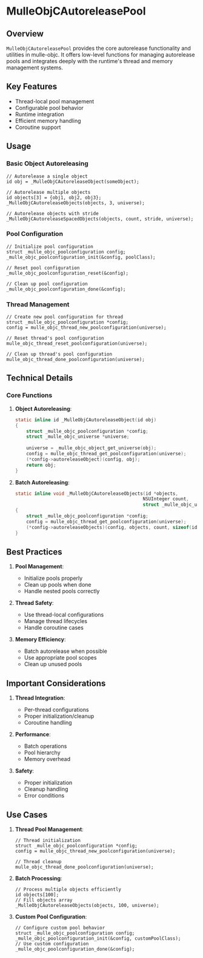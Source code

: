 # MulleObjCAutoreleasePool

## Overview

`MulleObjCAutoreleasePool` provides the core autorelease functionality and utilities in mulle-objc. It offers low-level functions for managing autorelease pools and integrates deeply with the runtime's thread and memory management systems.

## Key Features

- Thread-local pool management
- Configurable pool behavior
- Runtime integration
- Efficient memory handling
- Coroutine support

## Usage

### Basic Object Autoreleasing

```objc
// Autorelease a single object
id obj = _MulleObjCAutoreleaseObject(someObject);

// Autorelease multiple objects
id objects[3] = {obj1, obj2, obj3};
_MulleObjCAutoreleaseObjects(objects, 3, universe);

// Autorelease objects with stride
_MulleObjCAutoreleaseSpacedObjects(objects, count, stride, universe);
```

### Pool Configuration

```objc
// Initialize pool configuration
struct _mulle_objc_poolconfiguration config;
_mulle_objc_poolconfiguration_init(&config, poolClass);

// Reset pool configuration
_mulle_objc_poolconfiguration_reset(&config);

// Clean up pool configuration
_mulle_objc_poolconfiguration_done(&config);
```

### Thread Management

```objc
// Create new pool configuration for thread
struct _mulle_objc_poolconfiguration *config;
config = mulle_objc_thread_new_poolconfiguration(universe);

// Reset thread's pool configuration
mulle_objc_thread_reset_poolconfiguration(universe);

// Clean up thread's pool configuration
mulle_objc_thread_done_poolconfiguration(universe);
```

## Technical Details

### Core Functions

1. **Object Autoreleasing**:
   ```c
   static inline id _MulleObjCAutoreleaseObject(id obj)
   {
       struct _mulle_objc_poolconfiguration *config;
       struct _mulle_objc_universe *universe;
       
       universe = _mulle_objc_object_get_universe(obj);
       config = mulle_objc_thread_get_poolconfiguration(universe);
       (*config->autoreleaseObject)(config, obj);
       return obj;
   }
   ```

2. **Batch Autoreleasing**:
   ```c
   static inline void _MulleObjCAutoreleaseObjects(id *objects,
                                                  NSUInteger count,
                                                  struct _mulle_objc_universe *universe)
   {
       struct _mulle_objc_poolconfiguration *config;
       config = mulle_objc_thread_get_poolconfiguration(universe);
       (*config->autoreleaseObjects)(config, objects, count, sizeof(id));
   }
   ```

## Best Practices

1. **Pool Management**:
   - Initialize pools properly
   - Clean up pools when done
   - Handle nested pools correctly

2. **Thread Safety**:
   - Use thread-local configurations
   - Manage thread lifecycles
   - Handle coroutine cases

3. **Memory Efficiency**:
   - Batch autorelease when possible
   - Use appropriate pool scopes
   - Clean up unused pools

## Important Considerations

1. **Thread Integration**:
   - Per-thread configurations
   - Proper initialization/cleanup
   - Coroutine handling

2. **Performance**:
   - Batch operations
   - Pool hierarchy
   - Memory overhead

3. **Safety**:
   - Proper initialization
   - Cleanup handling
   - Error conditions

## Use Cases

1. **Thread Pool Management**:
   ```objc
   // Thread initialization
   struct _mulle_objc_poolconfiguration *config;
   config = mulle_objc_thread_new_poolconfiguration(universe);
   
   // Thread cleanup
   mulle_objc_thread_done_poolconfiguration(universe);
   ```

2. **Batch Processing**:
   ```objc
   // Process multiple objects efficiently
   id objects[100];
   // Fill objects array
   _MulleObjCAutoreleaseObjects(objects, 100, universe);
   ```

3. **Custom Pool Configuration**:
   ```objc
   // Configure custom pool behavior
   struct _mulle_objc_poolconfiguration config;
   _mulle_objc_poolconfiguration_init(&config, customPoolClass);
   // Use custom configuration
   _mulle_objc_poolconfiguration_done(&config);
   ```
